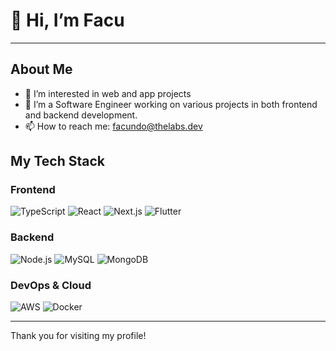 # 👋 Hi, I’m Facu

---

## About Me

- 👀 I’m interested in web and app projects
- 🌱 I’m a Software Engineer working on various projects in both frontend and backend development.
- 📫 How to reach me: [facundo@thelabs.dev](mailto:facundo@thelabs.dev)

## My Tech Stack

### Frontend
![TypeScript](https://img.shields.io/badge/-TypeScript-3178C6?logo=typescript&logoColor=white&style=flat)
![React](https://img.shields.io/badge/-React-61DAFB?logo=react&logoColor=black&style=flat)
![Next.js](https://img.shields.io/badge/-Next.js-000000?logo=nextdotjs&logoColor=white&style=flat)
![Flutter](https://img.shields.io/badge/-Flutter-02569B?logo=flutter&logoColor=white&style=flat)

### Backend
![Node.js](https://img.shields.io/badge/-Node.js-339933?logo=nodedotjs&logoColor=white&style=flat)
![MySQL](https://img.shields.io/badge/-MySQL-4479A1?logo=mysql&logoColor=white&style=flat)
![MongoDB](https://img.shields.io/badge/-MongoDB-47A248?logo=mongodb&logoColor=white&style=flat)

### DevOps & Cloud
![AWS](https://img.shields.io/badge/-AWS-232F3E?logo=amazon-aws&logoColor=white&style=flat)
![Docker](https://img.shields.io/badge/-Docker-2496ED?logo=docker&logoColor=white&style=flat)

---

Thank you for visiting my profile!

<!---
facutota/facutota is a ✨ special ✨ repository because its `README.md` (this file) appears on your GitHub profile.
You can click the Preview link to take a look at your changes.
--->
